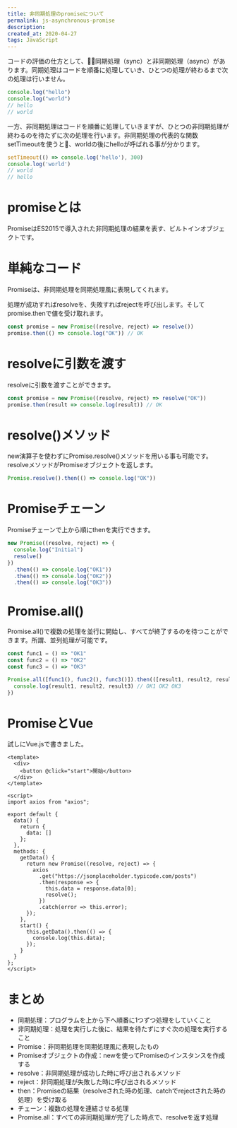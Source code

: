 ```yaml
---
title: 非同期処理のpromiseについて
permalink: js-asynchronous-promise
description: 
created_at: 2020-04-27
tags: JavaScript
---
```


コードの評価の仕方として、同期処理（sync）と非同期処理（async）があります。同期処理はコードを順番に処理していき、ひとつの処理が終わるまで次の処理は行いません。

```js
console.log("hello")
console.log("world")
// hello
// world
```

一方、非同期処理はコードを順番に処理していきますが、ひとつの非同期処理が終わるのを待たずに次の処理を行います。非同期処理の代表的な関数setTimeoutを使うと、worldの後にhelloが呼ばれる事が分かります。
```js
setTimeout(() => console.log('hello'), 300)
console.log('world')
// world
// hello
```

# promiseとは
PromiseはES2015で導入された非同期処理の結果を表す、ビルトインオブジェクトです。

# 単純なコード
Promiseは、非同期処理を同期処理風に表現してくれます。  

処理が成功すればresolveを、失敗すればrejectを呼び出します。そしてpromise.thenで値を受け取れます。
```js
const promise = new Promise((resolve, reject) => resolve())
promise.then(() => console.log("OK")) // OK
```
  
# resolveに引数を渡す
resolveに引数を渡すことができます。

```js
const promise = new Promise((resolve, reject) => resolve("OK"))
promise.then(result => console.log(result)) // OK
```
  
# resolve()メソッド
new演算子を使わずにPromise.resolve()メソッドを用いる事も可能です。resolveメソッドがPromiseオブジェクトを返します。
```js
Promise.resolve().then(() => console.log("OK"))
```
  
# Promiseチェーン
Promiseチェーンで上から順にthenを実行できます。
```js
new Promise((resolve, reject) => {
  console.log("Initial")
  resolve()
})
  .then(() => console.log("OK1"))
  .then(() => console.log("OK2"))
  .then(() => console.log("OK3"))
```
  
# Promise.all()
Promise.all()で複数の処理を並行に開始し、すべてが終了するのを待つことができます。所謂、並列処理が可能です。
```js
const func1 = () => "OK1"
const func2 = () => "OK2"
const func3 = () => "OK3"

Promise.all([func1(), func2(), func3()]).then(([result1, result2, result3]) => {
  console.log(result1, result2, result3) // OK1 OK2 OK3
})
```

# PromiseとVue
試しにVue.jsで書きました。

```vue
<template>
  <div>
    <button @click="start">開始</button>
  </div>
</template>

<script>
import axios from "axios";

export default {
  data() {
    return {
      data: []
    };
  },
  methods: {
    getData() {
      return new Promise((resolve, reject) => {
        axios
          .get("https://jsonplaceholder.typicode.com/posts")
          .then(response => {
            this.data = response.data[0];
            resolve();
          })
          .catch(error => this.error);
      });
    },
    start() {
      this.getData().then(() => {
        console.log(this.data);
      });
    }
  }
};
</script>
```

# まとめ
- 同期処理：プログラムを上から下へ順番に1つずつ処理をしていくこと
- 非同期処理：処理を実行した後に、結果を待たずにすぐ次の処理を実行すること
- Promise：非同期処理を同期処理風に表現したもの
- Promiseオブジェクトの作成：newを使ってPromiseのインスタンスを作成する
- resolve：非同期処理が成功した時に呼び出されるメソッド
- reject：非同期処理が失敗した時に呼び出されるメソッド
- then：Promiseの結果（resolveされた時の処理、catchでrejectされた時の処理）を受け取る
- チェーン：複数の処理を連結させる処理
- Promise.all：すべての非同期処理が完了した時点で、resolveを返す処理

